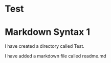 # Test
<h1> Markdown Syntax 1</h1>

<p>I have created a directory called Test.</p>

<p>I have added a markdown file called readme.md </p>

